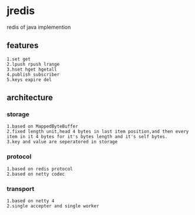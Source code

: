 # jredis
redis of java implemention

## features
    1.set get
    2.lpush rpush lrange
    3.hset hget hgetall
    4.publish subscriber
    5.keys expire del
    
## architecture
### storage
    1.based on MappedByteBuffer
    2.fixed length unit,head 4 bytes in last item position,and then every item in it 4 bytes for it's bytes length and it's self bytes.
    3.key and value are seperatored in storage
### protocol
    1.based on redis protocol
    2.based on netty codec
### transport
    1.based on netty 4
    2.single accepter and single worker
